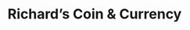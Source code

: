 ---
title: "Richard’s Coin & Currency"
url: /middle-river/richards-coin-and-currency/
shop: antiques
---